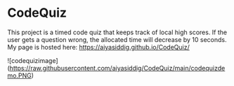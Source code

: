 # CodeQuiz

This project is a timed code quiz that keeps track of local high scores. If the user gets a question wrong, the allocated time will decrease by 10 seconds. My page is hosted here: https://aiyasiddig.github.io/CodeQuiz/

![codequizimage] (https://raw.githubusercontent.com/aiyasiddig/CodeQuiz/main/codequizdemo.PNG)
